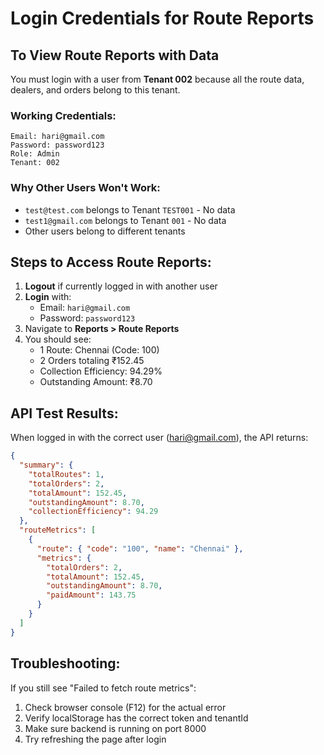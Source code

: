 # Login Credentials for Route Reports

## To View Route Reports with Data

You must login with a user from **Tenant 002** because all the route data, dealers, and orders belong to this tenant.

### Working Credentials:
```
Email: hari@gmail.com
Password: password123
Role: Admin
Tenant: 002
```

### Why Other Users Won't Work:
- `test@test.com` belongs to Tenant `TEST001` - No data
- `test1@gmail.com` belongs to Tenant `001` - No data
- Other users belong to different tenants

## Steps to Access Route Reports:

1. **Logout** if currently logged in with another user
2. **Login** with:
   - Email: `hari@gmail.com`
   - Password: `password123`
3. Navigate to **Reports > Route Reports**
4. You should see:
   - 1 Route: Chennai (Code: 100)
   - 2 Orders totaling ₹152.45
   - Collection Efficiency: 94.29%
   - Outstanding Amount: ₹8.70

## API Test Results:
When logged in with the correct user (hari@gmail.com), the API returns:
```json
{
  "summary": {
    "totalRoutes": 1,
    "totalOrders": 2,
    "totalAmount": 152.45,
    "outstandingAmount": 8.70,
    "collectionEfficiency": 94.29
  },
  "routeMetrics": [
    {
      "route": { "code": "100", "name": "Chennai" },
      "metrics": {
        "totalOrders": 2,
        "totalAmount": 152.45,
        "outstandingAmount": 8.70,
        "paidAmount": 143.75
      }
    }
  ]
}
```

## Troubleshooting:
If you still see "Failed to fetch route metrics":
1. Check browser console (F12) for the actual error
2. Verify localStorage has the correct token and tenantId
3. Make sure backend is running on port 8000
4. Try refreshing the page after login